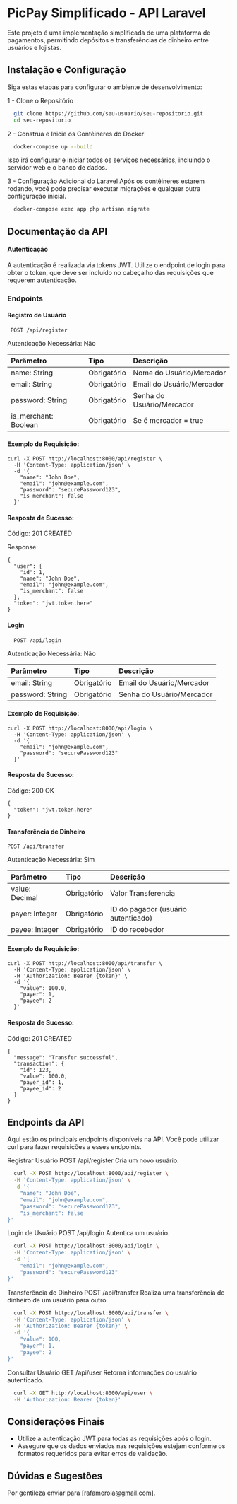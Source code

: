 # PicPay Simplificado - API Laravel

Este projeto é uma implementação simplificada de uma plataforma de pagamentos, permitindo depósitos e transferências de dinheiro entre usuários e lojistas.

## Instalação e Configuração

Siga estas etapas para configurar o ambiente de desenvolvimento:

1 - Clone o Repositório
```bash
  git clone https://github.com/seu-usuario/seu-repositorio.git
  cd seu-repositorio
```
2 - Construa e Inicie os Contêineres do Docker
```bash
  docker-compose up --build
```
Isso irá configurar e iniciar todos os serviços necessários, incluindo o servidor web e o banco de dados.

3 - Configuração Adicional do Laravel
Após os contêineres estarem rodando, você pode precisar executar migrações e qualquer outra configuração inicial.
```bash
  docker-compose exec app php artisan migrate
```    

## Documentação da API

#### Autenticação
A autenticação é realizada via tokens JWT. Utilize o endpoint de login para obter o token, que deve ser incluído no cabeçalho das requisições que requerem autenticação.

### Endpoints
#### Registro de Usuário
``` http
 POST /api/register
```

Autenticação Necessária: Não


| Parâmetro   | Tipo       | Descrição                           |
| :---------- | :--------- | :---------------------------------- |
|name: String | Obrigatório | Nome do Usuário/Mercador
email: String | Obrigatório | Email do Usuário/Mercador
password: String | Obrigatório | Senha do Usuário/Mercador
is_merchant: Boolean | Obrigatório | Se é mercador = true |

#### Exemplo de Requisição:
``` curl
curl -X POST http://localhost:8000/api/register \
  -H 'Content-Type: application/json' \
  -d '{
    "name": "John Doe",
    "email": "john@example.com",
    "password": "securePassword123",
    "is_merchant": false
  }'

```
#### Resposta de Sucesso:

Código: 201 CREATED

Response:
``` http
{
  "user": {
    "id": 1,
    "name": "John Doe",
    "email": "john@example.com",
    "is_merchant": false
  },
  "token": "jwt.token.here"
}

```

#### Login

```http
  POST /api/login
```
Autenticação Necessária: Não

| Parâmetro   | Tipo       | Descrição                           |
| :---------- | :--------- | :---------------------------------- |
|email: String | Obrigatório | Email do Usuário/Mercador
password: String | Obrigatório | Senha do Usuário/Mercador |

#### Exemplo de Requisição:

``` http
curl -X POST http://localhost:8000/api/login \
  -H 'Content-Type: application/json' \
  -d '{
    "email": "john@example.com",
    "password": "securePassword123"
  }'
```
#### Resposta de Sucesso:
Código: 200 OK

``` http
{
  "token": "jwt.token.here"
}
```

#### Transferência de Dinheiro

``` http
POST /api/transfer
```
Autenticação Necessária: Sim

| Parâmetro   | Tipo       | Descrição                           |
| :---------- | :--------- | :---------------------------------- |
|value: Decimal | Obrigatório | Valor Transferencia
payer: Integer | Obrigatório | ID do pagador (usuário autenticado) 
payee: Integer | Obrigatório | ID do recebedor|

#### Exemplo de Requisição:
``` curl
curl -X POST http://localhost:8000/api/transfer \
  -H 'Content-Type: application/json' \
  -H 'Authorization: Bearer {token}' \
  -d '{
    "value": 100.0,
    "payer": 1,
    "payee": 2
  }'
```
#### Resposta de Sucesso:
Código: 201 CREATED

``` http
{
  "message": "Transfer successful",
  "transaction": {
    "id": 123,
    "value": 100.0,
    "payer_id": 1,
    "payee_id": 2
  }
}
```

## Endpoints da API

Aqui estão os principais endpoints disponíveis na API. Você pode utilizar curl para fazer requisições a esses endpoints.

Registrar Usuário
POST /api/register
Cria um novo usuário.

```bash
  curl -X POST http://localhost:8000/api/register \
  -H 'Content-Type: application/json' \
  -d '{
    "name": "John Doe",
    "email": "john@example.com",
    "password": "securePassword123",
    "is_merchant": false
}'

```

Login de Usuário
POST /api/login
Autentica um usuário.

```bash
  curl -X POST http://localhost:8000/api/login \
  -H 'Content-Type: application/json' \
  -d '{
    "email": "john@example.com",
    "password": "securePassword123"
}'

```

Transferência de Dinheiro
POST /api/transfer
Realiza uma transferência de dinheiro de um usuário para outro.

```bash
  curl -X POST http://localhost:8000/api/transfer \
  -H 'Content-Type: application/json' \
  -H 'Authorization: Bearer {token}' \
  -d '{
    "value": 100,
    "payer": 1,
    "payee": 2
}'

```

Consultar Usuário
GET /api/user
Retorna informações do usuário autenticado.

```bash
  curl -X GET http://localhost:8000/api/user \
  -H 'Authorization: Bearer {token}'

```

## Considerações Finais

- Utilize a autenticação JWT para todas as requisições após o login.
- Assegure que os dados enviados nas requisições estejam conforme os formatos requeridos para evitar erros de validação.

## Dúvidas e Sugestões

Por gentileza enviar para [rafamerola@gmail.com].